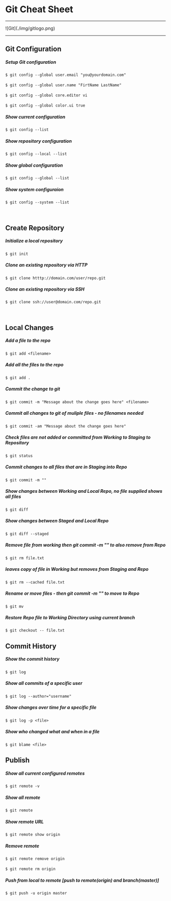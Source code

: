 # Git Cheat Sheet
<hr>
![Git](./img/gitlogo.png)
<hr>

## Git Configuration

##### Setup Git configuration
```
$ git config --global user.email "you@yourdomain.com"

$ git config --global user.name "FirtName LastName"

$ git config --global core.editor vi

$ git config --global color.ui true
```

##### Show current configuration
```
$ git config --list
```
##### Show repository configuration
```
$ git config --local --list
```
##### Show global configuration
```
$ git config --global --list
```
##### Show system configuraion
```
$ git config --system --list
```
<br>

## Create Repository

##### Initialize a local repository
```
$ git init
```
##### Clone an existing repository via HTTP
```
$ git clone htttp://domain.com/user/repo.git
```
##### Clone an existing repository via SSH
```
$ git clone ssh://user@domain.com/repo.git
```
<br>

## Local Changes

##### Add a file to the repo
```
$ git add <filename>
```

##### Add all the files to the repo 
```
$ git add .
```

##### Commit the change to git
```
$ git commit -m "Message about the change goes here" <filename>
```

##### Commit all changes to git of muliple files - no filenames needed
```
$ git commit -am "Message about the change goes here"
```

##### Check files are not added or committed from Working to Staging to Repository
```
$ git status
```
##### Commit changes to all files that are in Staging into Repo
```
$ git commit -m ""
```
##### Show changes between Working and Local Repo, no file supplied shows all files 
```
$ git diff
```
##### Show changes between Staged and Local Repo
```
$ git diff --staged
```
##### Remove file from working then git commit -m "" to also remove from Repo
```
$ git rm file.txt
```
##### leaves copy of file in Working but removes from Staging and Repo
```
$ git rm --cached file.txt
```

##### Rename or move files - then git commit -m "" to move to Repo
```
$ git mv
```
##### Restore Repo file to Working Directory using current branch
```
$ git checkout -- file.txt
```

## Commit History

##### Show the commit history
```
$ git log
```
##### Show all commits of a specific user
```
$ git log --author="username"
```
##### Show changes over time for a specific file
```
$ git log -p <file>
```
##### Show who changed what and when in a file
```
$ git blame <file>
```

## Publish
##### Show all current configured remotes
```
$ git remote -v
```
##### Show all remote
```
$ git remote 
```
##### Show remote URL
```
$ git remote show origin
```
##### Remove remote
```
$ git remote remove origin

$ git remote rm origin
```
##### Push from local to remote [push to remote(origin) and branch(master)]
```
$ git push -u origin master
```

